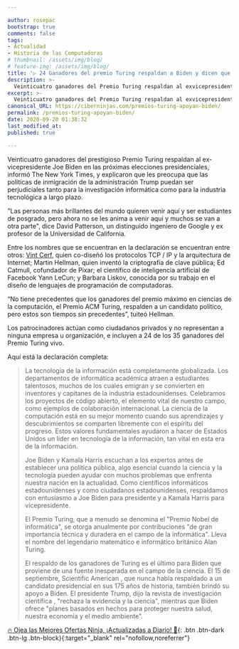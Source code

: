 ```yaml
---

author: rosepac
bootstrap: true
comments: false
tags:
- Actualidad
- Historia de las Computadoras
# thumbnail: /assets/img/blog/
# feature-img: /assets/img/blog/
title: '▷ 24 Ganadores del premio Turing respaldan a Biden y dicen que la política de inmigración de Trump sofocará la investigación tecnológica'
description: >-
  Veinticuatro ganadores del Premio Turing respaldan al exvicepresidente Joe Biden en las próximas elecciones presidenciales, porque les preocupa que las políticas de inmigración de Trump puedan ser perjudiciales para la investigación informática y la industria tecnológica.
excerpt: >-
  Veinticuatro ganadores del Premio Turing respaldan al exvicepresidente Joe Biden en las próximas elecciones presidenciales, porque les preocupa que las políticas de inmigración de Trump puedan ser perjudiciales para la investigación informática y la industria tecnológica.
canonical_URL: https://ciberninjas.com/premios-turing-apoyan-biden/
permalink: /premios-turing-apoyan-biden/
date: 2020-09-20 01:38:32
last_modified_at: 
published: true

---
```


Veinticuatro ganadores del prestigioso Premio Turing respaldan al ex-vicepresidente Joe Biden en las próximas elecciones presidenciales, informó The New York Times, y explicaron que les preocupa que las políticas de inmigración de la administración Trump puedan ser perjudiciales tanto para la investigación informática como para la industria tecnológica a largo plazo.

"Las personas más brillantes del mundo quieren venir aquí y ser estudiantes de posgrado, pero ahora no se les anima a venir aquí y muchos se van a otra parte", dice David Patterson, un distinguido ingeniero de Google y ex profesor de la Universidad de California.

Entre los nombres que se encuentran en la declaración se encuentran entre otros: [Vint Cerf](/wiki/vint-cerf/), quien co-diseñó los protocolos TCP / IP y la arquitectura de Internet; Martin Hellman, quien inventó la criptografía de clave pública; Ed Catmull, cofundador de Pixar; el científico de inteligencia artificial de Facebook Yann LeCun; y Barbara Liskov, conocida por su trabajo en el diseño de lenguajes de programación de computadoras.

“No tiene precedentes que los ganadores del premio máximo en ciencias de la computación, el Premio ACM Turing, respalden a un candidato político, pero estos son tiempos sin precedentes”, tuiteó Hellman.

Los patrocinadores actúan como ciudadanos privados y no representan a ninguna empresa u organización, e incluyen a 24 de los 35 ganadores del Premio Turing vivo.

Aquí está la declaración completa:

> La tecnología de la información está completamente globalizada. Los departamentos de informática académica atraen a estudiantes talentosos, muchos de los cuales emigran y se convierten en inventores y capitanes de la industria estadounidenses. Celebramos los proyectos de código abierto, el elemento vital de nuestro campo, como ejemplos de colaboración internacional. La ciencia de la computación está en su mejor momento cuando sus aprendizajes y descubrimientos se comparten libremente con el espíritu del progreso. Estos valores fundamentales ayudaron a hacer de Estados Unidos un líder en tecnología de la información, tan vital en esta era de la información.
> 
> Joe Biden y Kamala Harris escuchan a los expertos antes de establecer una política pública, algo esencial cuando la ciencia y la tecnología pueden ayudar con muchos problemas que enfrenta nuestra nación en la actualidad. Como científicos informáticos estadounidenses y como ciudadanos estadounidenses, respaldamos con entusiasmo a Joe Biden para presidente y a Kamala Harris para vicepresidente.
> 
> El Premio Turing, que a menudo se denomina el "Premio Nobel de informática", se otorga anualmente por contribuciones "de gran importancia técnica y duradera en el campo de la informática". Lleva el nombre del legendario matemático e informático británico Alan Turing.
> 
> El respaldo de los ganadores de Turing es el último para Biden que proviene de una fuente inesperada en el campo de la ciencia. El 15 de septiembre, Scientific American , que nunca había respaldado a un candidato presidencial en sus 175 años de historia, también brindó su apoyo a Biden. El presidente Trump, dijo la revista de investigación científica , "rechaza la evidencia y la ciencia", mientras que Biden ofrece "planes basados ​​en hechos para proteger nuestra salud, nuestra economía y el medio ambiente".

[🔥 Ojea las Mejores Ofertas Ninja, ¡Actualizadas a Diario! 🎁](https://www.amazon.es/shop/cibercursos){: .btn .btn-dark .btn-lg .btn-block}{:target="_blank" rel="nofollow,noreferrer"}